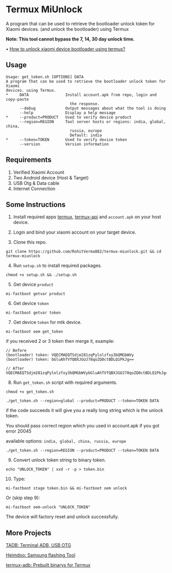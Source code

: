 # Termux MiUnlock

A program that can be used to retrieve the bootloader unlock token for Xiaomi devices. (and unlock the bootloader) using Termux

**Note: This tool cannot bypass the 7, 14, 30 day unlock time.**

• [How to unlock xiaomi device bootloader using termux?](https://youtu.be/zTArE7sixJI?si=p8m0iQ-D3_abJ_23)


## Usage
```console
Usage: get_token.sh [OPTIONS] DATA
A program that can be used to retrieve the bootloader unlock token for Xiaomi
devices. using Termux.
*     DATA                Install account.apk from repo, login and copy-paste
                            the response.
      --debug             Output messages about what the tool is doing
      --help              Display a help message
*     --product=PRODUCT   Used to verify device product
      --region=REGION     Tool server hosts or regions: india, global, china,
                            russia, europe
                            Default: india
*     --token=TOKEN       Used to verify device token
      --version           Version information
```


## Requirements
1) Verified Xiaomi Account
2) Two Android device (Host & Target)
3) USB Otg & Data cable
4) Internet Connection


## Some Instructions
1) Install required apps [termux](https://github.com/termux/termux-app), [termux-api](https://github.com/termux/termux-api) and ```account.apk``` on your host device.

2) Login and bind your xiaomi account on your target device.

3) Clone this repo.
```console
git clone https://github.com/RohitVerma882/termux-miunlock.git && cd termux-miunlock
```

4) Run ```setup.sh``` to install required packages.
```console
chmod +x setup.sh && ./setup.sh
```

5) Get device ```product```
```console
mi-fastboot getvar product
```

6) Get device ```token```
```console
mi-fastboot getvar token
```

7) Get device ```token``` for mtk device.
```console
mi-fastboot oem get_token
```
if you received 2 or 3 token then merge it, 
example:
```console
// Before 
(bootloader) token: VQECMAEQTSdjm281zqPylolzfxy3bQMGbWVy
(bootloader) token: bGluAhTVfQBXJGUJ78qoZQ0ctBDLQ1PkJg==

// After
VQECMAEQTSdjm281zqPylolzfxy3bQMGbWVybGluAhTVfQBXJGUJ78qoZQ0ctBDLQ1PkJg==
```

8) Run ```get_token.sh``` script with required arguments.
```console
chmod +x get_token.sh
```
```console
./get_token.sh --region=global --product=PRODUCT --token=TOKEN DATA
```
if the code succeeds it will give you a really long string which is the unlock token.

You should pass correct region which you used in account.apk if you got error 20045

available options: `india, global, china, russia, europe`

```console
./get_token.sh --region=REGION --product=PRODUCT --token=TOKEN DATA
```

9) Convert unlock token string to binary token.
  ```console
  echo "UNLOCK_TOKEN" | xxd -r -p > token.bin
  ```

10) Type:
```console
mi-fastboot stage token.bin && mi-fastboot oem unlock
```
Or (skip step 9):
```console
mi-fastboot oem-unlock "UNLOCK_TOKEN"
```


The device will factory reset and unlock successfully.


## More Projects
[TADB: Terminal ADB, USB OTG](https://play.google.com/store/apps/details?id=com.rv882.adbify)

[Heimdoo: Samsung flashing Tool](https://github.com/RohitVerma882/Heimdoo)

[termux-adb: Prebuilt binarys for Termux](https://github.com/RohitVerma882/termux-adb)

